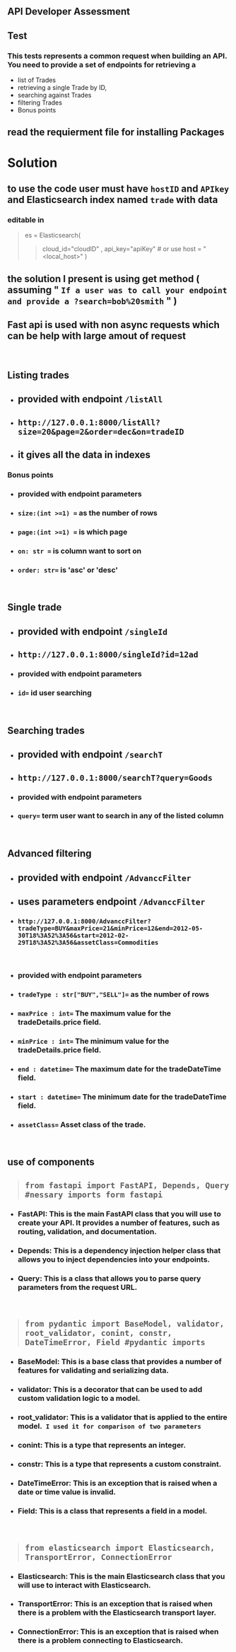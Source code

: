 ## API Developer Assessment

## Test
### This tests represents a common request when building an API. You need to provide a set of endpoints for retrieving a 
- list of Trades
- retrieving a single Trade by ID, 
- searching against Trades
- filtering Trades
- Bonus points
## read the requierment file for installing Packages

# Solution 



## to use the code user must have `hostID` and `APIkey` and Elasticsearch index named `trade` with data
### editable in 
>es = Elasticsearch(
>>    cloud_id="cloudID"  ,
>>    api_key="apiKey" 
>>                    # or use host = "<local_host>"
>)

## the solution I present is using get method ( assuming " `If a user was to call your endpoint and provide a ?search=bob%20smith` " )

## Fast api is used with non async requests which can be help with large amout of request
<br>

## Listing trades

- ## provided with endpoint `/listAll`
- ## `http://127.0.0.1:8000/listAll?size=20&page=2&order=dec&on=tradeID`
- ## it gives all the data in indexes
### Bonus points

- ### provided with endpoint parameters
- ### `size:(int >=1) =` as the number of rows  
- ### `page:(int >=1) =` is which page
- ### `on: str =` is column want to sort on
- ### `order: str=` is 'asc' or 'desc'

<br>

## Single trade

- ## provided with endpoint `/singleId`
- ## `http://127.0.0.1:8000/singleId?id=12ad`
- ### provided with endpoint parameters
- ### `id=` id user searching

<br>

## Searching trades

- ## provided with endpoint `/searchT`
- ## `http://127.0.0.1:8000/searchT?query=Goods`
- ### provided with endpoint parameters
- ### `query=` term user want to search in any of the listed column

<br>

## Advanced filtering

- ## provided with endpoint `/AdvanccFilter`
- ## uses parameters endpoint `/AdvanccFilter`
- ### `http://127.0.0.1:8000/AdvanccFilter?tradeType=BUY&maxPrice=21&minPrice=12&end=2012-05-30T18%3A52%3A56&start=2012-02-29T18%3A52%3A56&assetClass=Commodities`

<br>

- ### provided with endpoint parameters
- ### `tradeType : str["BUY","SELL"]=` as the number of rows  
- ### `maxPrice : int=` The maximum value for the tradeDetails.price field.
- ### `minPrice : int=` The minimum value for the tradeDetails.price field.
- ### `end : datetime=` The maximum date for the tradeDateTime field.
- ### `start : datetime=` The minimum date for the tradeDateTime field.
- ### `assetClass=` Asset class of the trade.

<br>

## use of components
>## `from fastapi import FastAPI, Depends, Query #nessary imports form fastapi`
- ### FastAPI: This is the main FastAPI class that you will use to create your API. It provides a number of features, such as routing, validation, and documentation.
- ### Depends: This is a dependency injection helper class that allows you to inject dependencies into your endpoints.
- ### Query: This is a class that allows you to parse query parameters from the request URL.

<br>

>## `from pydantic import BaseModel, validator, root_validator, conint, constr, DateTimeError, Field #pydantic imports`

- ### BaseModel: This is a base class that provides a number of features for validating and serializing data.
- ### validator: This is a decorator that can be used to add custom validation logic to a model.
- ### root_validator: This is a validator that is applied to the entire model.` I used it for comparison of two parameters`
- ### conint: This is a type that represents an integer.
- ### constr: This is a type that represents a custom constraint.
- ### DateTimeError: This is an exception that is raised when a date or time value is invalid.
- ### Field: This is a class that represents a field in a model.

<br>

>## `from elasticsearch import Elasticsearch, TransportError, ConnectionError`
- ### Elasticsearch: This is the main Elasticsearch class that you will use to interact with Elasticsearch.
- ### TransportError: This is an exception that is raised when there is a problem with the Elasticsearch transport layer.
- ### ConnectionError: This is an exception that is raised when there is a problem connecting to Elasticsearch.
